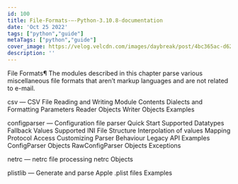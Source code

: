 ```yaml
---
id: 100
title: File-Formats-—-Python-3.10.8-documentation
date: 'Oct 25 2022'
tags: ["python","guide"]
metaTags: ["python","guide"]
cover_image: https://velog.velcdn.com/images/daybreak/post/4bc365ac-d62b-4417-a21a-735f6432fb2d/python001.png
description: ''
---
```



File Formats¶
The modules described in this chapter parse various miscellaneous file formats
that aren’t markup languages and are not related to e-mail.


csv — CSV File Reading and Writing
Module Contents
Dialects and Formatting Parameters
Reader Objects
Writer Objects
Examples


configparser — Configuration file parser
Quick Start
Supported Datatypes
Fallback Values
Supported INI File Structure
Interpolation of values
Mapping Protocol Access
Customizing Parser Behaviour
Legacy API Examples
ConfigParser Objects
RawConfigParser Objects
Exceptions


netrc — netrc file processing
netrc Objects


plistlib — Generate and parse Apple .plist files
Examples





